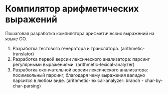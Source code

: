 # Компилятор арифметических выражений
Пошаговая разработка компилятора арифметических выражений на языке GO.
  1) Разработка тестового генератора и транслятора. (arithmetic-translator)
  2) Разработка первой версии лексического анализатора: парсинг регулярными выражениями. (arithmetic-lexical-analyzer)
  3) Разработка окончательной версии лексического анализатора: посимвольный парсинг, 
     благодаря чему выражения валидно парсится в любом виде. (arithmetic-lexical-analyzer: branch - char-by-char-parsing)
